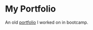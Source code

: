 # My Portfolio

An old [portfolio](https://romansenin.github.io/Old-Portfolio) I worked on in bootcamp.
